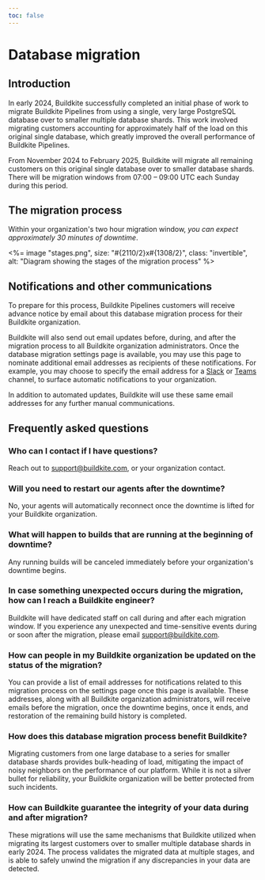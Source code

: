 ```yaml
---
toc: false
---
```


# Database migration

## Introduction

In early 2024, Buildkite successfully completed an initial phase of work to migrate Buildkite Pipelines from using a single, very large PostgreSQL database over to smaller multiple database shards. This work involved migrating customers accounting for approximately half of the load on this original single database, which greatly improved the overall performance of Buildkite Pipelines.

From November 2024 to February 2025, Buildkite will migrate all remaining customers on this original single database over to smaller database shards. There will be migration windows from 07:00 – 09:00 UTC each Sunday during this period.

## The migration process

Within your organization's two hour migration window, _you can expect approximately 30 minutes of downtime_.

<%= image "stages.png", size: "#{2110/2}x#{1308/2}", class: "invertible", alt: "Diagram showing the stages of the migration process" %>

## Notifications and other communications

To prepare for this process, Buildkite Pipelines customers will receive advance notice by email about this database migration process for their Buildkite organization.

Buildkite will also send out email updates before, during, and after the migration process to all Buildkite organization administrators. Once the database migration settings page is available, you may use this page to nominate additional email addresses as recipients of these notifications. For example, you may choose to specify the email address for a [Slack](https://slack.com/intl/en-au/help/articles/206819278-Send-emails-to-Slack) or [Teams](https://support.microsoft.com/en-au/office/send-an-email-to-a-channel-in-microsoft-teams-d91db004-d9d7-4a47-82e6-fb1b16dfd51e) channel, to surface automatic notifications to your organization.

In addition to automated updates, Buildkite will use these same email addresses for any further manual communications.

## Frequently asked questions

### Who can I contact if I have questions?

Reach out to support@buildkite.com, or your organization contact.

### Will you need to restart our agents after the downtime?

No, your agents will automatically reconnect once the downtime is lifted for your Buildkite organization.

### What will happen to builds that are running at the beginning of downtime?

Any running builds will be canceled immediately before your organization's downtime begins.

### In case something unexpected occurs during the migration, how can I reach a Buildkite engineer?

Buildkite will have dedicated staff on call during and after each migration window. If you experience any unexpected and time-sensitive events during or soon after the migration, please email support@buildkite.com.

### How can people in my Buildkite organization be updated on the status of the migration?

You can provide a list of email addresses for notifications related to this migration process on the settings page once this page is available. These addresses, along with all Buildkite organization administrators, will receive emails before the migration, once the downtime begins, once it ends, and restoration of the remaining build history is completed.

### How does this database migration process benefit Buildkite?

Migrating customers from one large database to a series for smaller database shards provides bulk-heading of load, mitigating the impact of noisy neighbors on the performance of our platform. While it is not a silver bullet for reliability, your Buildkite organization will be better protected from such incidents.

### How can Buildkite guarantee the integrity of your data during and after migration?

These migrations will use the same mechanisms that Buildkite utilized when migrating its largest customers over to smaller multiple database shards in early 2024. The process validates the migrated data at multiple stages, and is able to safely unwind the migration if any discrepancies in your data are detected.
